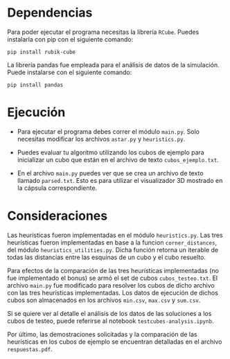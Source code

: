 # Dependencias
Para poder ejecutar el programa necesitas la librería `RCube`. Puedes instalarla con pip con el siguiente comando:
```
pip install rubik-cube
```
La librería pandas fue empleada para el análisis de datos de la simulación. Puede instalarse con el siguiente comando:
```
pip install pandas
```
# Ejecución
* Para ejecutar el programa debes correr el módulo `main.py`. Solo necesitas modificar los archivos `astar.py` y `heuristics.py`.

* Puedes evaluar tu algoritmo utilizando los cubos de ejemplo para inicializar un cubo que están en el archivo de texto `cubos_ejemplo.txt`.

* En el archivo `main.py` puedes ver que se crea un archivo de texto llamado `parsed.txt`. Esto es para utilizar el visualizador 3D mostrado en la cápsula correspondiente.

# Consideraciones
Las heurísticas fueron implementadas en el módulo `heuristics.py`. Las tres heurísticas fueron implementadas en base a la funcion `corner_distances`, del módulo `heuristics_utilities.py`. Dicha función retorna un iterable de todas las distancias entre las esquinas de un cubo y el cubo resuelto.

Para efectos de la comparación de las tres heurísticas implementadas (no fue implementado el bonus) se armó el set de cubos `cubos_testeo.txt`. El archivo `main.py` fue modificado para resolver los cubos de dicho archivo con las tres heurísticas implementadas. Los datos de ejecución de dichos cubos son almacenados en los archivos `min.csv`, `max.csv` y `sum.csv`.

Si se quiere ver al detalle el análisis de los datos de las soluciones a los cubos de testeo, puede referirse al notebook `testcubes-analysis.ipynb`.

Por último, las demostraciones solicitadas y la comparación de las heurísticas en los cubos de ejemplo se encuentran detalladas en el archivo `respuestas.pdf`.

